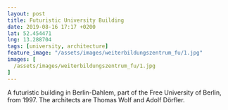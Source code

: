 ```yaml
---
layout: post
title: Futuristic University Building
date: 2019-08-16 17:17 +0200
lat: 52.454471
lng: 13.288704
tags: [university, architecture]
feature_image: "/assets/images/weiterbildungszentrum_fu/1.jpg"
images: [
  /assets/images/weiterbildungszentrum_fu/1.jpg
]
---
```


A futuristic building in Berlin-Dahlem, part of the Free University of Berlin, from 1997. The architects are Thomas Wolf and Adolf Dörfler.
